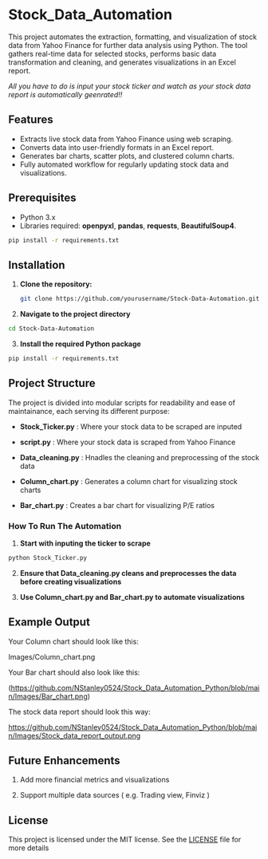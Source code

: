 # Stock_Data_Automation


This project automates the extraction, formatting, and visualization of stock data from Yahoo Finance for further data analysis using Python. The tool gathers real-time data for selected stocks, performs basic data transformation and cleaning, and generates visualizations in an Excel report. 

*All you have to do is input your stock ticker and watch as your stock data report is automatically geenrated!!*

## Features


- Extracts live stock data from Yahoo Finance using web scraping.
- Converts data into user-friendly formats in an Excel report.
- Generates bar charts, scatter plots, and clustered column charts.
- Fully automated workflow for regularly updating stock data and visualizations.


## Prerequisites


- Python 3.x
- Libraries required: **openpyxl**, **pandas**, **requests**, **BeautifulSoup4**.


```bash
pip install -r requirements.txt
```


## Installation


1. **Clone the repository:**


   ```bash
   git clone https://github.com/yourusername/Stock-Data-Automation.git
   ```

3. **Navigate to the project directory**


```bash
cd Stock-Data-Automation
```

3. **Install the required Python package**


```bash
pip install -r requirements.txt
```


## Project Structure


The project  is divided into modular scripts for readability and ease of maintainance, each serving its different purpose:

- **Stock_Ticker.py** : Where your stock data to be scraped are inputed

- **script.py** : Where your stock data is scraped from Yahoo Finance

- **Data_cleaning.py** : Hnadles the cleaning and preprocessing of the stock data

- **Column_chart.py** : Generates a column chart for visualizing stock charts

- **Bar_chart.py** : Creates a bar chart for visualizing P/E ratios
  


### How To Run The Automation


1. **Start with inputing the ticker to scrape**

```bash
python Stock_Ticker.py
```

2. **Ensure that Data_cleaning.py cleans and preprocesses the data before creating visualizations**

3. **Use Column_chart.py and Bar_chart.py to automate visualizations**


## Example Output

Your Column chart should look like this:

Images/Column_chart.png


Your Bar chart should also look like this:

(https://github.com/NStanley0524/Stock_Data_Automation_Python/blob/main/Images/Bar_chart.png)

The stock data report should look this way:

https://github.com/NStanley0524/Stock_Data_Automation_Python/blob/main/Images/Stock_data_report_output.png



## Future Enhancements

1. Add more financial metrics and visualizations

2. Support multiple data sources ( e.g. Trading view, Finviz )


## License

This project is licensed under the MIT license. See the [LICENSE](LICENSE) file for more details

